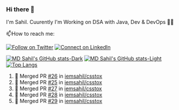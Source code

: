 ### Hi there  👋

I'm Sahil. Cuurently I'm Working on DSA with Java, Dev & DevOps 🙋‍♂️

📫How to reach me:

[![Follow on Twitter](https://img.shields.io/badge/--twitter?label=Twitter&logo=Twitter&style=social)](https://twitter.com/iemsahill) [![Connect on LinkedIn](https://img.shields.io/badge/--linkedin?label=LinkedIn&logo=LinkedIn&style=social)](https://linkedin.com/in/iemsahil)


[![MD Sahil's GitHub stats-Dark](https://github-readme-stats.vercel.app/api?username=iemsahil&show_icons=true&theme=dark#gh-dark-mode-only)](https://github.com/iemsahil/github-readme-stats#gh-dark-mode-only)
[![MD Sahil's GitHub stats-Light](https://github-readme-stats.vercel.app/api?username=iemsahil&show_icons=true&theme=default#gh-light-mode-only)](https://github.com/iemsahil/github-readme-stats#gh-light-mode-only)
[![Top Langs](https://github-readme-stats.vercel.app/api/top-langs/?username=iemsahil)](https://github.com/iemsahil/github-readme-stats)



<!--START_SECTION:activity-->
1. 🎉 Merged PR [#26](https://github.com/iemsahil/csstox/pull/26) in [iemsahil/csstox](https://github.com/iemsahil/csstox)
2. 🎉 Merged PR [#25](https://github.com/iemsahil/csstox/pull/25) in [iemsahil/csstox](https://github.com/iemsahil/csstox)
3. 🎉 Merged PR [#27](https://github.com/iemsahil/csstox/pull/27) in [iemsahil/csstox](https://github.com/iemsahil/csstox)
4. 🎉 Merged PR [#28](https://github.com/iemsahil/csstox/pull/28) in [iemsahil/csstox](https://github.com/iemsahil/csstox)
5. 🎉 Merged PR [#29](https://github.com/iemsahil/csstox/pull/29) in [iemsahil/csstox](https://github.com/iemsahil/csstox)
<!--END_SECTION:activity-->

<!--
**Iemsahil/iemsahil** is a ✨ _special_ ✨ repository because its `README.md` (this file) appears on your GitHub profile.

Here are some ideas to get you started:

- 🔭 I’m currently working on ...
- 🌱 I’m currently learning ...
- 👯 I’m looking to collaborate on ...
- 🤔 I’m looking for help with ...
- 💬 Ask me about ...
- 📫 How to reach me: ...
- 😄 Pronouns: ...
- ⚡ Fun fact: ...
-->

